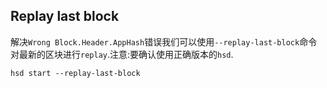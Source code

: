 
## Replay last block


解决`Wrong Block.Header.AppHash`错误我们可以使用`--replay-last-block`命令对最新的区块进行`replay`.注意:要确认使用正确版本的`hsd`.

```
hsd start --replay-last-block
```
